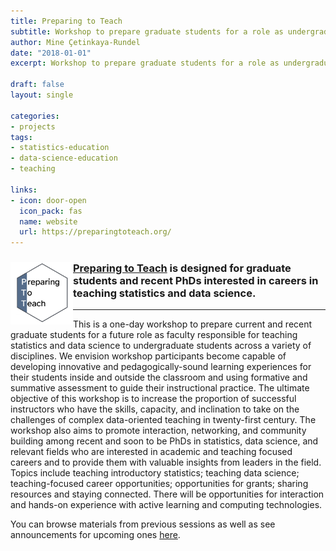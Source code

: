 ```yaml
---
title: Preparing to Teach
subtitle: Workshop to prepare graduate students for a role as undergraduate faculty responsible for teaching statistics and data science
author: Mine Çetinkaya-Rundel
date: "2018-01-01"
excerpt: Workshop to prepare graduate students for a role as undergraduate faculty responsible for teaching statistics and data science.

draft: false
layout: single

categories:
- projects
tags:
- statistics-education
- data-science-education
- teaching

links:
- icon: door-open
  icon_pack: fas
  name: website
  url: https://preparingtoteach.org/
---
```


### <img src = "featured.png" width="100" align = "left"> [Preparing to Teach](https://preparingtoteach.org/) is designed for graduate students and recent PhDs interested in careers in teaching statistics and data science.

---

This is a one-day workshop to prepare current and recent graduate students for a future role as faculty responsible for teaching statistics and data science to undergraduate students across a variety of disciplines. We envision workshop participants become capable of developing innovative and pedagogically-sound learning experiences for their students inside and outside the classroom and using formative and summative assessment to guide their instructional practice. The ultimate objective of this workshop is to increase the proportion of successful instructors who have the skills, capacity, and inclination to take on the challenges of complex data-oriented teaching in twenty-first century. The workshop also aims to promote interaction, networking, and community building among recent and soon to be PhDs in statistics, data science, and relevant fields who are interested in academic and teaching focused careers and to provide them with valuable insights from leaders in the field. Topics include teaching introductory statistics; teaching data science; teaching-focused career opportunities; opportunities for grants; sharing resources and staying connected. There will be opportunities for interaction and hands-on experience with active learning and computing technologies.

You can browse materials from previous sessions as well as see announcements for upcoming ones [here](https://preparingtoteach.org/).